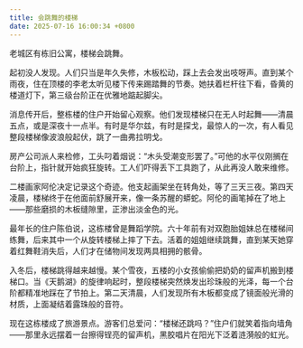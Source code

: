 ```yaml
---
title: 会跳舞的楼梯
date: 2025-07-16 16:00:34 +0800
---
```


老城区有栋旧公寓，楼梯会跳舞。

起初没人发现。人们只当是年久失修，木板松动，踩上去会发出吱呀声。直到某个雨夜，住在顶楼的李老太听见楼下传来踢踏舞的节奏。她扶着栏杆往下看，昏黄的楼道灯下，第三级台阶正在优雅地踮起脚尖。

消息传开后，整栋楼的住户开始留心观察。他们发现楼梯只在无人时起舞——清晨五点，或是深夜十一点半。有时是华尔兹，有时是探戈，最惊人的一次，有人看见整段楼梯像波浪般起伏，跳了一曲弗拉明戈。

房产公司派人来检修，工头叼着烟说：“木头受潮变形罢了。”可他的水平仪刚搁在台阶上，指针就开始疯狂旋转。工人们吓得丢下工具跑了，从此再没人敢来维修。

二楼画家阿伦决定记录这个奇迹。他支起画架坐在转角处，等了三天三夜。第四天凌晨，楼梯终于在他面前舒展开来，像一条苏醒的蟒蛇。阿伦的画笔掉在了地上——那些磨损的木板缝隙里，正渗出淡金色的光。

最年长的住户陈伯说，这栋楼曾是舞蹈学院。六十年前有对双胞胎姐妹总在楼梯间练舞，后来其中一个从旋转楼梯上摔了下去。活着的姐姐继续跳舞，直到某天她穿着红舞鞋消失后，人们才在储物间发现两具相拥的骸骨。

入冬后，楼梯跳得越来越慢。某个雪夜，五楼的小女孩偷偷把奶奶的留声机搬到楼梯口。当《天鹅湖》的旋律响起时，整段楼梯突然焕发出珍珠般的光泽，每一个台阶都精准地踩在了节拍上。第二天清晨，人们发现所有木板都变成了镜面般光滑的材质，上面凝结着露珠般的音符。

现在这栋楼成了旅游景点。游客们总爱问：“楼梯还跳吗？”住户们就笑着指向墙角——那里永远摆着一台擦得锃亮的留声机，黑胶唱片在阳光下泛着涟漪般的虹光。

